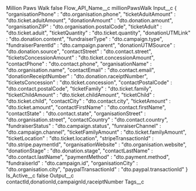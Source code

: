 <?xml version="1.0" encoding="UTF-8"?>
<CustomMetadata xmlns="http://soap.sforce.com/2006/04/metadata" xmlns:xsi="http://www.w3.org/2001/XMLSchema-instance" xmlns:xsd="http://www.w3.org/2001/XMLSchema">
    <label>Million Paws Walk</label>
    <protected>false</protected>
    <values>
        <field>Flow_API_Name__c</field>
        <value xsi:type="xsd:string">millionPawsWalk</value>
    </values>
    <values>
        <field>Input__c</field>
        <value xsi:type="xsd:string">{
  &quot;organisationPhone&quot; : &quot;dto.organisation.phone&quot;,
  &quot;ticketAduitAmount&quot; : &quot;dto.ticket.aduitAmount&quot;,
  &quot;donationAmount&quot; : &quot;dto.donation.amount&quot;,
  &quot;organisationZIP&quot; : &quot;dto.organisation.postalCode&quot;,
  &quot;ticketAduit&quot; : &quot;dto.ticket.aduit&quot;,
  &quot;ticketQuantity&quot; : &quot;dto.ticket.quantity&quot;,
  &quot;donationUTMLink&quot; : &quot;dto.donation.content&quot;,
  &quot;fundraiserType&quot; : &quot;dto.campaign.type&quot;,
  &quot;fundraiserParentld&quot; : &quot;dto.campaign.parent&quot;,
  &quot;donationUTMSource&quot; : &quot;dto.donation.source&quot;,
  &quot;contactStreet&quot; : &quot;dto.contact.street&quot;,
  &quot;ticketsConcessionAmount&quot; : &quot;dto.ticket.concessionAmount&quot;,
  &quot;contactPhone&quot; : &quot;dto.contact.phone&quot;,
  &quot;organisationName&quot; : &quot;dto.organisation.name&quot;,
  &quot;contactEmail&quot; : &quot;dto.contact.email&quot;,
  &quot;donationReceiptNumber&quot; : &quot;dto.donation.raceiptNumber&quot;,
  &quot;ticketsConcession&quot; : &quot;dto.ticket.concession&quot;,
  &quot;contactPostalCode&quot; : &quot;dto.contact.postalCode&quot;,
  &quot;ticketFamily&quot; : &quot;dto.ticket.family&quot;,
  &quot;ticketChildAmount&quot; : &quot;dto.ticket.childAmount&quot;,
  &quot;ticketChild&quot; : &quot;dto.ticket.child&quot;,
  &quot;contactCity&quot; : &quot;dto.contact.city&quot;,
  &quot;ticketAmount&quot; : &quot;dto.ticket.amount&quot;,
  &quot;contactFirstName&quot; : &quot;dto.contact.firstName&quot;,
  &quot;contactState&quot; : &quot;dto.contact.state&quot;,
  &quot;organisationStreet&quot; : &quot;dto.organisation.street&quot;,
  &quot;contactCountry&quot; : &quot;dto.contact.country&quot;,
  &quot;fundraiserStatus&quot; : &quot;dto.campaign.status&quot;,
  &quot;funraiserChannel&quot; : &quot;dto.campaign.channel&quot;,
  &quot;ticketFamilyAmount&quot; : &quot;dto.ticket.familyAmount&quot;,
  &quot;ticketLocation&quot; : &quot;dto.ticket.location&quot;,
  &quot;stripeTransactionId&quot; : &quot;dto.stripe.paymentId&quot;,
  &quot;organisationWebsite&quot; : &quot;dto.organisation.website&quot;,
  &quot;donationStage&quot; : &quot;dto.donation.stage&quot;,
  &quot;contactLastName&quot; : &quot;dto.contact.lastName&quot;,
  &quot;paymentMethod&quot; : &quot;dto.payment.method&quot;,
  &quot;fundraiserId&quot; : &quot;dto.campaign.id&quot;,
  &quot;organisationCity&quot; : &quot;dto.organisation.city&quot;,
  &quot;paypalTransactionId&quot; : &quot;dto.paypal.transactionId&quot;
}</value>
    </values>
    <values>
        <field>Is_Active__c</field>
        <value xsi:type="xsd:boolean">false</value>
    </values>
    <values>
        <field>Output__c</field>
        <value xsi:type="xsd:string">contactId,donationId,campaignId,raceiptNumber</value>
    </values>
    <values>
        <field>Tags__c</field>
        <value xsi:nil="true"/>
    </values>
</CustomMetadata>

